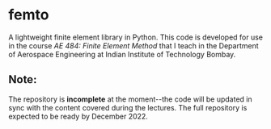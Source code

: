 # femto
A lightweight finite element library in Python. This code is developed for use in the course _AE 484: Finite Element Method_ that I teach in the Department of Aerospace Engineering at Indian Institute of Technology Bombay.   


## Note:
The repository is **incomplete** at the moment--the code will be updated in sync with the content covered during the lectures. The full repository is expected to be ready by December 2022.
